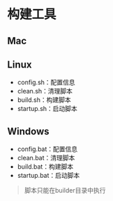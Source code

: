 # 构建工具

## Mac

## Linux

- config.sh：配置信息
- clean.sh：清理脚本
- build.sh：构建脚本
- startup.sh：启动脚本

## Windows

- config.bat：配置信息
- clean.bat：清理脚本
- build.bat：构建脚本
- startup.bat：启动脚本

> 脚本只能在builder目录中执行